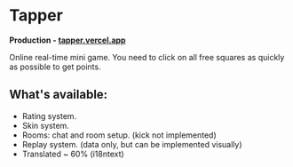 # Tapper

**Production - [tapper.vercel.app](https://tapper.vercel.app/)**

Online real-time mini game. You need to click on all free squares as quickly as possible to get points.
## What's available:
* Rating system.
* Skin system.
* Rooms: chat and room setup. (kick not implemented)
* Replay system. (data only, but can be implemented visually)
* Translated ~ 60% (i18ntext)
